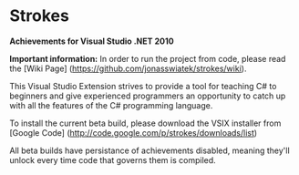 # Strokes
**Achievements for Visual Studio .NET 2010**

**Important information:** In order to run the project from code, please read the [Wiki Page] (https://github.com/jonasswiatek/strokes/wiki).

This Visual Studio Extension strives to provide a tool for teaching C# to beginners and give experienced programmers an opportunity to catch up with all the features of the C# programming language.

To install the current beta build, please download the VSIX installer from [Google Code] (http://code.google.com/p/strokes/downloads/list)

All beta builds have persistance of achievements disabled, meaning they'll unlock every time code that governs them is compiled.
